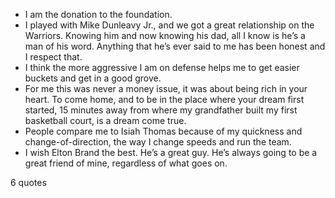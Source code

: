  - I am the donation to the foundation.
 - I played with Mike Dunleavy Jr., and we got a great relationship on the Warriors. Knowing him and now knowing his dad, all I know is he’s a man of his word. Anything that he’s ever said to me has been honest and I respect that.
 - I think the more aggressive I am on defense helps me to get easier buckets and get in a good grove.
 - For me this was never a money issue, it was about being rich in your heart. To come home, and to be in the place where your dream first started, 15 minutes away from where my grandfather built my first basketball court, is a dream come true.
 - People compare me to Isiah Thomas because of my quickness and change-of-direction, the way I change speeds and run the team.
 - I wish Elton Brand the best. He’s a great guy. He’s always going to be a great friend of mine, regardless of what goes on.

6 quotes
